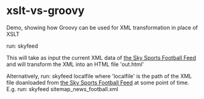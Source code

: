 # xslt-vs-groovy
Demo, showing how Groovy can be used for XML transformation in place of XSLT

run: skyfeed

This will take as input the current XML data of [the Sky Sports Football Feed](http://www.skysports.com/sitemap_news_football.xml) and will transform the XML into an HTML file 'out.html'

Alternatively, run: skyfeed localfile
where 'localfile' is the path of the XML file doanloaded from [the Sky Sports Football Feed](http://www.skysports.com/sitemap_news_football.xml) at some point of time.
E.g. run: skyfeed sitemap_news_football.xml
